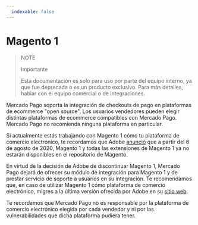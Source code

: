 ```yaml
---
  indexable: false
---
```


# Magento 1

> NOTE
>
> Importante
>
> Esta documentación es solo para uso por parte del equipo interno, ya que fue deprecada o es un producto exclusivo. Para más detalles, hablar con el equipo comercial o de integraciones.

Mercado Pago soporta la integración de checkouts de pago en plataformas de ecommerce "open source". Los usuarios vendedores pueden elegir distintas plataformas de ecommerce compatibles con Mercado Pago. Mercado Pago no recomienda ninguna plataforma en particular.  

Si actualmente estás trabajando con Magento 1 cómo tu plataforma de comercio electrónico, te recordamos que Adobe [anunció](https://magento.com/blog/magento-news/support-magento-1-software-ends-june-30-2020) que a partir del 6 de agosto de 2020, Magento 1 y todas las extensiones de Magento 1 ya no estarán disponibles en el repositorio de Magento.

En virtud de la decisión de Adobe de discontinuar Magento 1, Mercado Pago dejará de ofrecer su módulo de integración para Magento 1 y de prestar servicio de soporte a usuarios en su integración. Te recomendamos que, en caso de utilizar Magento 1 cómo plataforma de comercio electrónico, migres a la última versión ofrecida por Adobe en su [sitio web](https://magento.com/tech-resources/download).

Te recordamos que Mercado Pago no es responsable por la plataforma de comercio electrónico elegida por cada vendedor y ni por las vulnerabilidades que dicha plataforma pudiera tener.
